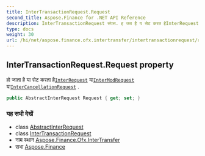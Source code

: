 ```yaml
---
title: InterTransactionRequest.Request
second_title: Aspose.Finance for .NET API Reference
description: InterTransactionRequest संपत्त. ह जत है य सेट करत हैInterRequest यInterModRequest यInterCancellationRequest .
type: docs
weight: 30
url: /hi/net/aspose.finance.ofx.intertransfer/intertransactionrequest/request/
---
```

## InterTransactionRequest.Request property

हो जाता है या सेट करता है[`InterRequest`](../../interrequest/) या[`InterModRequest`](../../intermodrequest/) या[`InterCancellationRequest`](../../intercancellationrequest/) .

```csharp
public AbstractInterRequest Request { get; set; }
```

### यह सभी देखें

* class [AbstractInterRequest](../../abstractinterrequest/)
* class [InterTransactionRequest](../)
* नाम स्थान [Aspose.Finance.Ofx.InterTransfer](../../intertransactionrequest/)
* सभा [Aspose.Finance](../../../)


